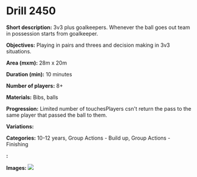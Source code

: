# Drill 2450

**Short description:**
3v3 plus goalkeepers. Whenever the ball goes out team in possession starts from goalkeeper.

**Objectives:**
Playing in pairs and threes and decision making in 3v3 situations.

**Area (mxm):**
28m x 20m

**Duration (min):**
10 minutes

**Number of players:**
8+

**Materials:**
Bibs, balls

**Progression:**
Limited number of touchesPlayers csn't return the pass to the same player that passed the ball to them.

**Variations:**


**Categories:**
10-12 years, Group Actions - Build up, Group Actions - Finishing

**:**


**Images:**
![](https://www.coachingfutsal.com/\images\01c1c65a-975a-4033-bc85-ed34a3d472a2_3v3.JPG)

